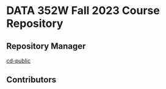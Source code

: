 # DATA 352W Fall 2023 Course Repository 
## Repository Manager
[cd-public](https://cd-public.github.io/)
## Contributors
